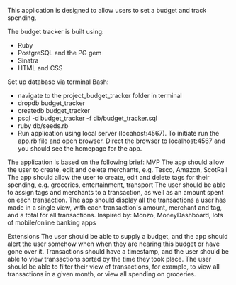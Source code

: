 This application is designed to allow users to set a budget and track spending.

The budget tracker is built using:
- Ruby
- PostgreSQL and the PG gem
- Sinatra
- HTML and CSS

Set up database via terminal Bash:
- navigate to the project_budget_tracker folder in terminal
- dropdb budget_tracker
- createdb budget_tracker
- psql -d budget_tracker -f db/budget_tracker.sql
- ruby db/seeds.rb
- Run application using local server (locahost:4567). To initiate run the app.rb file and open browser. Direct the browser to localhost:4567 and you should see the homepage for the app.


The application is based on the following brief:
MVP
The app should allow the user to create, edit and delete merchants, e.g. Tesco, Amazon, ScotRail
The app should allow the user to create, edit and delete tags for their spending, e.g. groceries, entertainment, transport
The user should be able to assign tags and merchants to a transaction, as well as an amount spent on each transaction.
The app should display all the transactions a user has made in a single view, with each transaction's amount, merchant and tag, and a total for all transactions.
Inspired by:
Monzo, MoneyDashboard, lots of mobile/online banking apps


Extensions
The user should be able to supply a budget, and the app should alert the user somehow when when they are nearing this budget or have gone over it.
Transactions should have a timestamp, and the user should be able to view transactions sorted by the time they took place.
The user should be able to filter their view of transactions, for example, to view all transactions in a given month, or view all spending on groceries.

